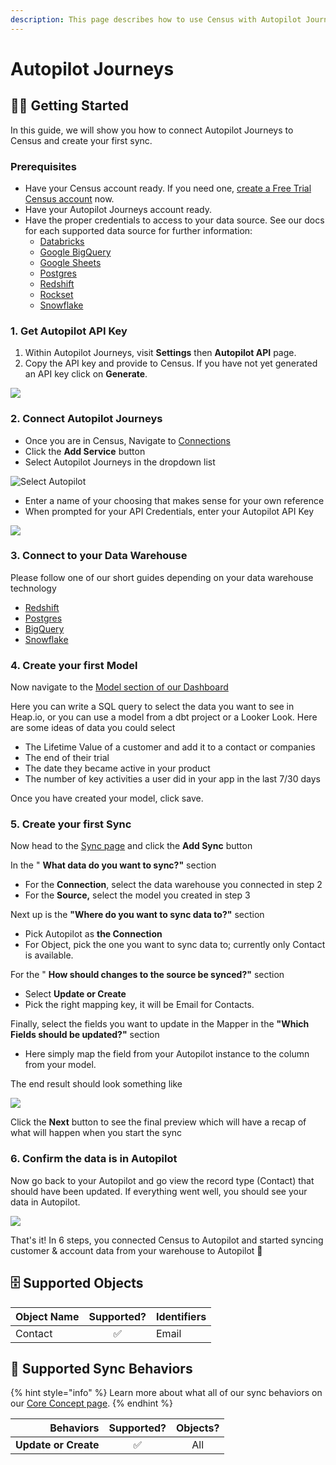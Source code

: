 ```yaml
---
description: This page describes how to use Census with Autopilot Journeys.
---
```


# Autopilot Journeys

## 🏃‍♀️ Getting Started

‌In this guide, we will show you how to connect Autopilot Journeys to Census and create your first sync.

### Prerequisites

* Have your Census account ready. If you need one, [create a Free Trial Census account](https://app.getcensus.com) now.
* Have your Autopilot Journeys account ready.
* Have the proper credentials to access to your data source. See our docs for each supported data source for further information:
  * [Databricks](https://docs.getcensus.com/sources/databricks)
  * [Google BigQuery](https://docs.getcensus.com/sources/google-bigquery)
  * [Google Sheets](https://docs.getcensus.com/sources/google-sheets)
  * [Postgres](https://docs.getcensus.com/sources/postgres)
  * [Redshift](https://docs.getcensus.com/sources/redshift)
  * [Rockset](https://docs.getcensus.com/sources/rockset)
  * [Snowflake](https://docs.getcensus.com/sources/snowflake)

### 1. Get Autopilot API Key

1. Within Autopilot Journeys, visit **Settings** then **Autopilot API** page.
2. Copy the API key and provide to Census. If you have not yet generated an API key click on **Generate**.

![](<../.gitbook/assets/Screen Shot 2022-01-14 at 3.16.10 PM.png>)

### 2. Connect Autopilot Journeys

* Once you are in Census, Navigate to [Connections](https://app.getcensus.com/connections)
* Click the **Add Service** button
* Select Autopilot Journeys in the dropdown list

![Select Autopilot](<../.gitbook/assets/Screen Shot 2022-02-10 at 2.19.13 PM (1).png>)

* Enter a name of your choosing that makes sense for your own reference
* When prompted for your API Credentials, enter your Autopilot API Key

![](<../.gitbook/assets/Screen Shot 2022-02-10 at 2.22.04 PM.png>)

### 3. Connect to your Data Warehouse

Please follow one of our short guides depending on your data warehouse technology

* [Redshift](https://help.getcensus.com/article/10-configuring-redshift-postgresql-access)
* [Postgres](https://help.getcensus.com/article/10-configuring-redshift-postgresql-access)   &#x20;
* [BigQuery](https://help.getcensus.com/article/21-configuring-bigquery-access)
* [Snowflake](https://help.getcensus.com/article/8-configuring-snowflake-access)

### 4. Create your first Model

Now navigate to the [Model section of our Dashboard](https://app.getcensus.com/models)

Here you can write a SQL query to select the data you want to see in Heap.io, or you can use a model from a dbt project or a Looker Look. Here are some ideas of data you could select

* The Lifetime Value of a customer and add it to a contact or companies
* The end of their trial
* The date they became active in your product
* The number of key activities a user did in your app in the last 7/30 days

Once you have created your model, click save.

### 5. Create your first Sync

Now head to the [Sync page](https://app.getcensus.com/syncs) and click the **Add Sync** button

In the " **What data do you want to sync?"** section

* For the **Connection**, select the data warehouse you connected in step 2
* For the **Source,** select the model you created in step 3&#x20;

Next up is the **"Where do you want to sync data to?"** section

* Pick Autopilot as **the Connection**&#x20;
* For Object, pick the one you want to sync data to; currently only Contact is available.

For the " **How should changes to the source be synced?"** section

* Select **Update or Create**
* Pick the right mapping key, it will be Email for Contacts.

Finally, select the fields you want to update in the Mapper in the **"Which Fields should be updated?"** section

* Here simply map the field from your Autopilot instance to the column from your model.

The end result should look something like&#x20;

![](<../.gitbook/assets/Screen Shot 2022-02-10 at 3.00.06 PM.png>)

Click the **Next** button to see the final preview which will have a recap of what will happen when you start the sync

### 6. Confirm the data is in Autopilot

Now go back to your Autopilot and go view the record type (Contact) that should have been updated. If everything went well, you should see your data in Autopilot.

![](<../.gitbook/assets/Screen Shot 2022-02-10 at 3.05.59 PM.png>)

That's it! In 6 steps, you connected Census to Autopilot and started syncing customer & account data from your warehouse to Autopilot 🎉

## 🗄 Supported Objects

| **Object Name** | **Supported?** | **Identifiers** |
| --------------- | :------------: | --------------- |
| Contact         |        ✅       | Email           |

## 🔄 Supported Sync Behaviors

{% hint style="info" %}
Learn more about what all of our sync behaviors on our [Core Concept page](../basics/core-concept/#the-different-sync-behaviors).
{% endhint %}

|        **Behaviors** | **Supported?** | **Objects?** |
| -------------------: | :------------: | :----------: |
| **Update or Create** |        ✅       |      All     |

##
